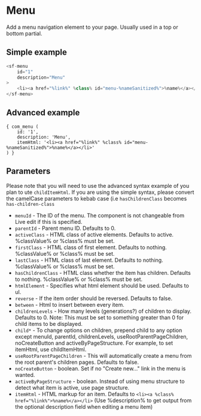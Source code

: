 # Menu

Add a menu navigation element to your page. Usually used in a top or bottom partial. 

## Simple example

```javascript
<sf-menu
    id="1"
    description="Menu"
>
    <li><a href="%link%" %class% id="menu-%nameSanitized%">%name%</a></li>
</sf-menu>
```

## Advanced example

```
{ com_menu ( 
    id: '1',
    description: 'Menu',
    itemHtml: '<li><a href="%link%" %class% id="menu-%nameSanitized%">%name%</a></li>'
) }
```

## Parameters

Please note that you will need to use the advanced syntax example of you plan to ute `childItemHtml`. If you are using the simple syntax, please convert the camelCase parameters to kebab case (i.e `hasChildrenClass` becomes `has-children-class`

* `menuId` - The ID of the menu. The component is not changeable from Live edit if this is specified.
* `parentId` - Parent menu ID. Defaults to 0.
* `activeClass` - HTML class of active elements. Defaults to active. %classValue% or %class% must be set.
* `firstClass` - HTML class of first element. Defaults to nothing. %classValue% or %class% must be set.
* `lastClass` - HTML class of last element. Defaults to nothing. %classValue% or %class% must be set.
* `hasChildrenClass` - HTML class whether the item has children. Defaults to nothing. %classValue% or %class% must be set.
* `htmlElement` - Specifies what html element should be used. Defaults to ul.
* `reverse` - If the item order should be reversed. Defaults to false.
* `between` - Html to insert between every item.
* `childrenLevels` - How many levels (generations?) of children to display. Defaults to 0. Note: This must be set to something greater than 0 for child items to be displayed.
* `child*` - To change options on children, prepend child to any option except menuId, parentId, childrenLevels, useRootParentPageChildren, noCreateButton and activeByPageStructure. For example, to set itemHtml, use childItemHtml.
* `useRootParentPageChildren` - This will automatically create a menu from the root parent's children pages. Defaults to false.
* `noCreateButton` - boolean. Set if no "Create new..." link in the menu is wanted.
* `activeByPageStructure` - boolean. Instead of using menu structure to detect what item is active, use page structure.
* `itemHtml` - HTML markup for an item. Defaults to `<li><a %class% href="%link%">%name%</a></li>` (Use %description% to get output from the optional description field when editing a menu item)
